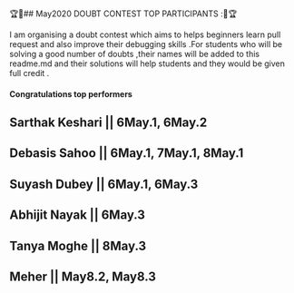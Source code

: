 🏆🌟## May2020 DOUBT CONTEST TOP PARTICIPANTS :🌟🏆

I am organising a doubt contest which aims to helps beginners learn pull request and also improve their debugging skills .For students who will be solving a good number of doubts ,their names will be added to this readme.md and their solutions will help students and they would be given full credit .


#### Congratulations top performers

## Sarthak Keshari  || 6May.1, 6May.2
## Debasis Sahoo    || 6May.1, 7May.1, 8May.1
## Suyash Dubey     || 6May.1, 6May.3
## Abhijit Nayak    || 6May.3
## Tanya Moghe      || 8May.3
## Meher            || May8.2, May8.3
